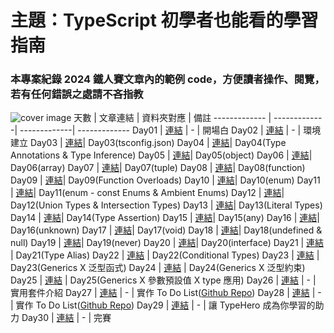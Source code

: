 # 主題：TypeScript 初學者也能看的學習指南
### 本專案紀錄 2024 鐵人賽文章內的範例 code，方便讀者操作、閱覽，若有任何錯誤之處請不吝指教

![cover image](https://i.imgur.com/zAri5F0.jpg)
天數 | 文章連結 | 資料夾對應 | 備註
------------- | -------------| -------------| -------------
Day01 | [連結](https://ithelp.ithome.com.tw/articles/10349345) | - | 開場白
Day02 | [連結](https://ithelp.ithome.com.tw/articles/10349532) | - | 環境建立
Day03 | [連結](https://ithelp.ithome.com.tw/articles/10349895)| Day03(tsconfig.json)
Day04 | [連結](https://ithelp.ithome.com.tw/articles/10350121)| Day04(Type Annotations  & Type Inference)
Day05 | [連結](https://ithelp.ithome.com.tw/articles/10350526)| Day05(object)
Day06 | [連結](https://ithelp.ithome.com.tw/articles/10352394)| Day06(array)
Day07 | [連結](https://ithelp.ithome.com.tw/articles/10352859)| Day07(tuple)
Day08 | [連結](https://ithelp.ithome.com.tw/articles/10353915)| Day08(function)
Day09 | [連結](https://ithelp.ithome.com.tw/articles/10354637)| Day09(Function Overloads)
Day10 | [連結](https://ithelp.ithome.com.tw/articles/10355304)| Day10(enum)
Day11 | [連結](https://ithelp.ithome.com.tw/articles/10355304)| Day11(enum - const Enums & Ambient Enums)
Day12 | [連結](https://ithelp.ithome.com.tw/articles/10356152)| Day12(Union Types & Intersection Types)
Day13 | [連結](https://ithelp.ithome.com.tw/articles/10356969)| Day13(Literal Types)
Day14 | [連結](https://ithelp.ithome.com.tw/articles/10357840)| Day14(Type Assertion)
Day15 | [連結](https://ithelp.ithome.com.tw/articles/10358350)| Day15(any)
Day16 | [連結](https://ithelp.ithome.com.tw/articles/10358707)| Day16(unknown)
Day17 | [連結](https://ithelp.ithome.com.tw/articles/10358821)| Day17(void)
Day18 | [連結](https://ithelp.ithome.com.tw/articles/10359711)| Day18(undefined & null)
Day19 | [連結](https://ithelp.ithome.com.tw/articles/10360490)| Day19(never)
Day20 | [連結](https://ithelp.ithome.com.tw/articles/10361338)| Day20(interface)
Day21 | [連結](https://ithelp.ithome.com.tw/articles/10361749) | Day21(Type Alias)
Day22 | [連結](https://ithelp.ithome.com.tw/articles/10362241) | Day22(Conditional Types)
Day23 | [連結](https://ithelp.ithome.com.tw/articles/10362899) | Day23(Generics X 泛型函式)
Day24 | [連結](https://ithelp.ithome.com.tw/articles/10363196) | Day24(Generics X 泛型約束)
Day25 | [連結](https://ithelp.ithome.com.tw/articles/10363702) | Day25(Generics X 參數預設值 X type 應用)
Day26 | [連結](https://ithelp.ithome.com.tw/articles/10364270) | - | 實用套件介紹
Day27 | [連結](https://ithelp.ithome.com.tw/articles/10364814) | - | 實作 To Do List([Github Repo](https://github.com/hangineer/todo-app))
Day28 | [連結](https://ithelp.ithome.com.tw/articles/10365470) | - | 實作 To Do List([Github Repo](https://github.com/hangineer/todo-app))
Day29 | [連結](https://ithelp.ithome.com.tw/articles/10365843) | - | 讓 TypeHero 成為你學習的助力
Day30 | [連結](https://ithelp.ithome.com.tw/articles/10366331) | - | 完賽
